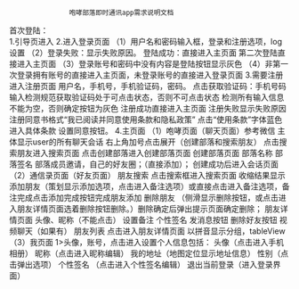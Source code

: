                    咆哮部落即时通讯app需求说明文档
首次登陆：  
1.引导页进入
2.进入登录页面
    （1）用户名和密码输入框，登录和注册选项，log设置
    （2）登录失败：显示失败原因。
        登陆成功：直接进入主页面
        第二次登陆直接进入主页面
     （3）登录账号和密码中没有内容是登陆按钮显示灰色
     （4）非第一次登录拥有账号的直接进入主页面，未登录账号的直接进入登录页面
3.需要注册进入注册页面
    用户名，手机号，手机验证码，密码。
    点击获取验证码：手机号码输入检测规范获取验证码处于可点击状态，否则不可点击状态
    检测所有输入信息不能为空，否则确定按钮为灰色
    注册成功直接进入主页面
    注册失败显示失败原因
    注册同意书格式“我已阅读并同意使用条款和隐私政策”
    点击“使用条款”字体蓝色进入具体条款
    设置同意按钮。
4.主页面
  （1）咆哮页面（聊天页面）参考微信
      主体显示user的所有聊天会话
      右上角加号点击展开（创建部落和搜索朋友）
      点击搜索朋友进入搜索页面
      点击创建部落进入创建部落页面
         创建部落页面
           部落名称
           部落签名
          部落成员邀请，自己的好友圈；（直接添加）；
          创建成功后进入会话页面
  （2）通信录页面（好友页面）
     朋友搜索
     点击搜索框进入搜索页面
        收缩结果显示
     添加朋友（策划显示添加选项，点击进入备注选项）或直接点击进入备注选项，备注完成点击添加完成按钮完成朋友添加
     删除朋友
     （侧滑显示删除按钮，或点击进入朋友详情页面选着删除按钮删除。）删除确定后弹出提示页面确定删除；
     朋友详情页面
        头像、昵称（不能点击）
        设置备注
        个性签名
        发消息按钮
        删除好友按钮
        视频聊天（如果有）
     朋友列表
       点击进入朋友详情页面
       以拼音显示分组，tableView
  （3）我页面
           1>头像，账号，点击进入设置个人信息包括：
       头像（点击进入手机相册）
       昵称（点击进入昵称编辑）
       我的地址（地图定位显示地址信息）
       性别（点击弹出选项）
       个性签名 （点击进入个性签名编辑）
       退出当前登录（进入登录界面）
       
    
    
        